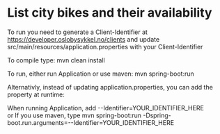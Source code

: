 # List city bikes and their availability

To run you need to generate a Client-Identifier at https://developer.oslobysykkel.no/clients
and update src/main/resources/application.properties with your Client-Identifier

To compile type: mvn clean install

To run, either run Application
or use maven: mvn spring-boot:run

Alternativly, instead of updating application.properties, you can add the property at runtime: 

When running Application, add --Identifier=YOUR_IDENTIFIER_HERE   
or
If you use maven, type mvn spring-boot:run -Dspring-boot.run.arguments=--Identifier=YOUR_IDENTIFIER_HERE 






